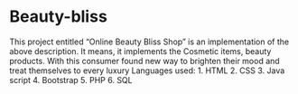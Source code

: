 # Beauty-bliss
This project entitled “Online Beauty Bliss Shop” is an implementation of the above description. It means, it implements the Cosmetic items, beauty products. With this consumer found new way to brighten their mood and treat themselves to every luxury
Languages used: 1. HTML
                2. CSS
                3. Java script
                4. Bootstrap
                5. PHP
                6. SQL 
                
